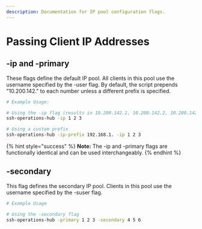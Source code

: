 ```yaml
---
description: Documentation for IP pool configuration flags.
---
```


# Passing Client IP Addresses

## -ip and -primary

These flags define the default IP pool. All clients in this pool use the username specified by the -user flag. By default, the script prepends "10.200.142." to each number unless a different prefix is specified.

```bash
# Example Usage:

# Using the -ip flag (results in 10.200.142.1, 10.200.142.2, 10.200.142.3)
ssh-operations-hub -ip 1 2 3

# Using a custom prefix
ssh-operations-hub -ip-prefix 192.168.1. -ip 1 2 3
```

{% hint style="success" %}
**Note:** The -ip and -primary flags are functionally identical and can be used interchangeably.
{% endhint %}

## -secondary

This flag defines the secondary IP pool. Clients in this pool use the username specified by the -suser flag.

```bash
# Example Usage

# Using the -secondary flag
ssh-operations-hub -primary 1 2 3 -secondary 4 5 6
```

